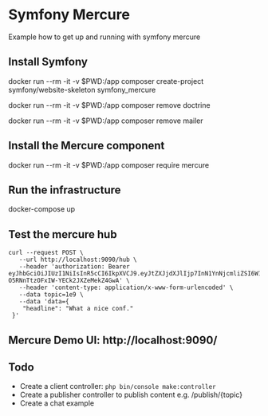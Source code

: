 # Symfony Mercure
Example how to get up and running with symfony mercure

## Install Symfony
docker run --rm -it -v $PWD:/app composer create-project symfony/website-skeleton symfony_mercure

docker run --rm -it -v $PWD:/app composer remove doctrine

docker run --rm -it -v $PWD:/app composer remove mailer

## Install the Mercure component
docker run --rm -it -v $PWD:/app composer require mercure

## Run the infrastructure
docker-compose up

## Test the mercure hub
```
curl --request POST \
   --url http://localhost:9090/hub \
   --header 'authorization: Bearer eyJhbGciOiJIUzI1NiIsInR5cCI6IkpXVCJ9.eyJtZXJjdXJlIjp7InN1YnNjcmliZSI6W10sInB1Ymxpc2giOlsiKiJdfX0.iTVjHoLv9bB-O5RNnTtzOFxIW-YECk2JXZeMekZ4GwA' \
   --header 'content-type: application/x-www-form-urlencoded' \
   --data topic=1e9 \
   --data 'data={
 	"headline": "What a nice conf."
 }'
 ```
 
## Mercure Demo UI: http://localhost:9090/

## Todo
- Create a client controller: `php bin/console make:controller`
- Create a publisher controller to publish content e.g. /publish/{topic}
- Create a chat example